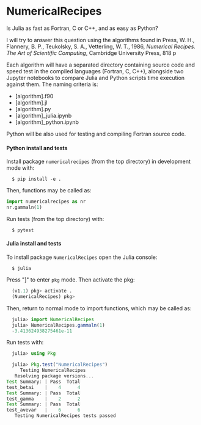 # NumericalRecipes

Is Julia as fast as Fortran, C or C++, and as easy as Python? 

I will try to answer this question using the algorithms found in Press, W. H., Flannery, B. P., Teukolsky, S. A., Vetterling, W. T., 1986, _Numerical Recipes. The Art of Scientific Computing_, Cambridge University Press, 818 p

Each algorithm will have a separated directory containing source code and speed test in the compiled languages (Fortran, C, C++), alongside two Jupyter notebooks to compare Julia and Python scripts time execution against them. The naming criteria is:

- [algorithm].f90
- [algorithm].jl
- [algorithm].py
- [algorithm]_julia.ipynb
- [algorithm]_python.ipynb

Python will be also used for testing and compiling Fortran source code.

#### Python install and tests

Install package `numericalrecipes` (from the top directory) in development mode with:

``` console
  $ pip install -e .
```
Then, functions may be called as:

```python
import numericalrecipes as nr
nr.gammaln(1)
```
Run tests (from the top directory) with:

``` console
  $ pytest
```

#### Julia install and tests

To install package `NumericalRecipes` open the Julia console:

``` console
  $ julia
```

Press "]" to enter `pkg` mode. Then activate the pkg:

``` julia
  (v1.1) pkg> activate .
  (NumericalRecipes) pkg>

```

Then, return to normal mode to import functions, which may be called as:

```julia
  julia> import NumericalRecipes
  julia> NumericalRecipes.gammaln(1)
  -3.413624938275461e-11
```
Run tests with:

``` julia
  julia> using Pkg

  julia> Pkg.test("NumericalRecipes")
     Testing NumericalRecipes
   Resolving package versions...
Test Summary: | Pass  Total
test_betai    |    4      4
Test Summary: | Pass  Total
test_gamma    |    2      2
Test Summary: | Pass  Total
test_avevar   |    6      6
   Testing NumericalRecipes tests passed
```

